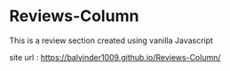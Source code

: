 # Reviews-Column
This is a review section created using vanilla Javascript

site url :  https://balvinder1009.github.io/Reviews-Column/
